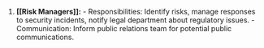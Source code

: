 1. **[[Risk Managers]]:**
        - Responsibilities: Identify risks, manage responses to security incidents, notify legal department about regulatory issues.
        - Communication: Inform public relations team for potential public communications.